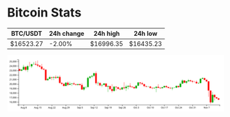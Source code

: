 # Bitcoin Stats

BTC/USDT|24h change|24h high|24h low|
|---|---|---|---|
|$16523.27|-2.00%|$16996.35|$16435.23|

<img src="./chart.svg">
